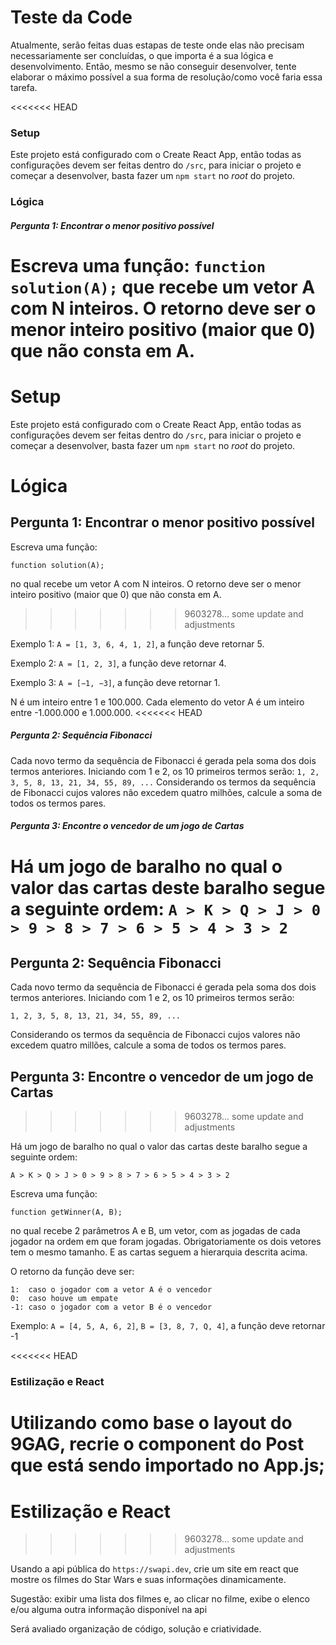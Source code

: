 # Teste da Code

Atualmente, serão feitas duas estapas de teste onde elas não precisam necessariamente ser concluídas, o que importa é a sua lógica e desenvolvimento. Então, mesmo se não conseguir desenvolver, tente elaborar o máximo possível a sua forma de resolução/como você faria essa tarefa.

<<<<<<< HEAD
### Setup
Este projeto está configurado com o Create React App, então todas as configurações devem ser feitas dentro do `/src`, para iniciar o projeto e começar a desenvolver, basta fazer um `npm start` no _root_ do projeto.

### Lógica
##### Pergunta 1: Encontrar o menor positivo possível
Escreva uma função: `function solution(A);` que recebe um vetor A com N inteiros. O retorno deve ser o menor inteiro positivo (maior que 0) que não consta em A.
=======
# Setup

Este projeto está configurado com o Create React App, então todas as configurações devem ser feitas dentro do `/src`, para iniciar o projeto e começar a desenvolver, basta fazer um `npm start` no _root_ do projeto.

# Lógica

## Pergunta 1: Encontrar o menor positivo possível

Escreva uma função:

    function solution(A);

no qual recebe um vetor A com N inteiros.
O retorno deve ser o menor inteiro positivo (maior que 0) que não consta em A.
>>>>>>> 9603278... some update and adjustments

Exemplo 1: `A = [1, 3, 6, 4, 1, 2]`, a função deve retornar 5.

Exemplo 2: `A = [1, 2, 3]`, a função deve retornar 4.

Exemplo 3: `A = [−1, −3]`, a função deve retornar 1.

N é um inteiro entre 1 e 100.000.
Cada elemento do vetor A é um inteiro entre -1.000.000 e 1.000.000.
<<<<<<< HEAD
	
##### Pergunta 2: Sequência Fibonacci
Cada novo termo da sequência de Fibonacci é gerada pela soma dos dois termos anteriores. Iniciando com 1 e 2, os 10 primeiros termos serão: `1, 2, 3, 5, 8, 13, 21, 34, 55, 89, ...`
Considerando os termos da sequência de Fibonacci cujos valores não excedem quatro milhões, calcule a soma de todos os termos pares.
	
	
##### Pergunta 3: Encontre o vencedor de um jogo de Cartas
Há um jogo de baralho no qual o valor das cartas deste baralho segue a seguinte ordem: `A > K > Q > J > 0 > 9 > 8 > 7 > 6 > 5 > 4 > 3 > 2`
=======

## Pergunta 2: Sequência Fibonacci

Cada novo termo da sequência de Fibonacci é gerada pela soma dos dois termos anteriores. Iniciando com 1 e 2, os 10 primeiros termos serão:

`1, 2, 3, 5, 8, 13, 21, 34, 55, 89, ...`

Considerando os termos da sequência de Fibonacci cujos valores não excedem quatro millões, calcule a soma de todos os termos pares.

## Pergunta 3: Encontre o vencedor de um jogo de Cartas
>>>>>>> 9603278... some update and adjustments

Há um jogo de baralho no qual o valor das cartas deste baralho segue a seguinte ordem:

`A > K > Q > J > 0 > 9 > 8 > 7 > 6 > 5 > 4 > 3 > 2`

Escreva uma função:

    function getWinner(A, B);

no qual recebe 2 parâmetros A e B, um vetor, com as jogadas de cada jogador na ordem em que foram jogadas.
Obrigatoriamente os dois vetores tem o mesmo tamanho.
E as cartas seguem a hierarquia descrita acima.

O retorno da função deve ser:

    1:	caso o jogador com a vetor A é o vencedor
    0:	caso houve um empate
    -1:	caso o jogador com a vetor B é o vencedor

Exemplo: `A = [4, 5, A, 6, 2]`, `B = [3, 8, 7, Q, 4]`, a função deve retornar -1

<<<<<<< HEAD
### Estilização e React
Utilizando como  base o layout do 9GAG, recrie o component do Post que está sendo importado no App.js;
=======
# Estilização e React
>>>>>>> 9603278... some update and adjustments

Usando a api pública do `https://swapi.dev`, crie um site em react que mostre os filmes do Star Wars e suas informações dinamicamente.

Sugestão: exibir uma lista dos filmes e, ao clicar no filme, exibe o elenco e/ou alguma outra informação disponível na api

Será avaliado organização de código, solução e criatividade.
